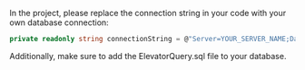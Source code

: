 In the project, please replace the connection string in your code with your own database connection:

```csharp
private readonly string connectionString = @"Server=YOUR_SERVER_NAME;Database=Lift;Trusted_Connection=True;";
```

Additionally, make sure to add the ElevatorQuery.sql file to your database.
